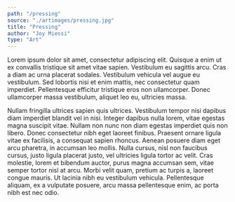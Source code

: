 ```yaml
---
path: "/pressing"
source: "./artimages/pressing.jpg"
title: "Pressing"
author: "Joy Miessi"
type: "Art"
---
```


Lorem ipsum dolor sit amet, consectetur adipiscing elit. Quisque a enim ut ex convallis tristique sit amet vitae sapien. Vestibulum eu sagittis arcu. Cras a diam ac urna placerat sodales. Vestibulum vehicula vel augue eu vestibulum. Sed lobortis nisi et enim mattis, nec consectetur quam imperdiet. Pellentesque efficitur tristique eros non ullamcorper. Donec ullamcorper massa vestibulum, aliquet leo eu, ultricies massa.

Nullam fringilla ultrices sapien quis ultrices. Vestibulum tempor nisi dapibus diam imperdiet blandit vel in nisi. Integer dapibus nulla lorem, vitae egestas magna suscipit vitae. Nullam non nunc non diam egestas imperdiet quis non libero. Donec consectetur nibh eget laoreet finibus. Praesent ornare ligula vitae ex facilisis, a consequat sapien rhoncus. Aenean posuere diam eget arcu pharetra, in accumsan leo mollis. Nulla cursus, nisl non faucibus cursus, justo ligula placerat justo, vel ultricies ligula tortor ac velit. Cras molestie, lorem et bibendum auctor, purus magna accumsan sem, vitae semper tortor nisl at arcu. Morbi velit quam, pretium ac turpis a, laoreet congue mauris. Ut lacinia nibh eu vestibulum vehicula. Pellentesque aliquam, ex a vulputate posuere, arcu massa pellentesque enim, ac porta nibh est nec odio.
